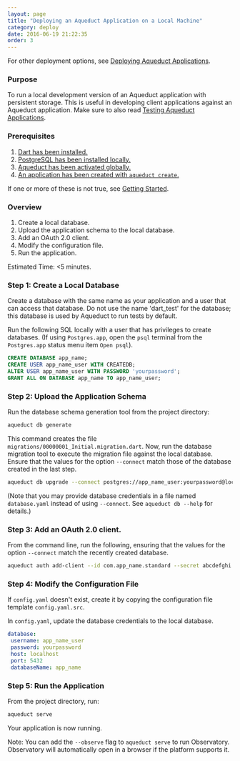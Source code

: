 ```yaml
---
layout: page
title: "Deploying an Aqueduct Application on a Local Machine"
category: deploy
date: 2016-06-19 21:22:35
order: 3
---
```


For other deployment options, see [Deploying Aqueduct Applications](overview.html).

### Purpose

To run a local development version of an Aqueduct application with persistent storage. This is useful in developing client applications against an Aqueduct application. Make sure to also read [Testing Aqueduct Applications](testing/overview.html).


### Prerequisites

1. [Dart has been installed.](https://www.dartlang.org/install)
2. [PostgreSQL has been installed locally.](getting_started.html)
2. [Aqueduct has been activated globally.](getting_started.html)
3. [An application has been created with `aqueduct create`.](getting_started.html)

If one or more of these is not true, see [Getting Started](getting_started.html).

### Overview

1. Create a local database.
2. Upload the application schema to the local database.
3. Add an OAuth 2.0 client.
4. Modify the configuration file.
5. Run the application.

Estimated Time: <5 minutes.

### Step 1: Create a Local Database

Create a database with the same name as your application and a user that can access that database. Do not use the name 'dart_test' for the database; this database is used by Aqueduct to run tests by default.

Run the following SQL locally with a user that has privileges to create databases. (If using `Postgres.app`, open the `psql` terminal from the `Postgres.app` status menu item `Open psql`).

```sql
CREATE DATABASE app_name;
CREATE USER app_name_user WITH CREATEDB;
ALTER USER app_name_user WITH PASSWORD 'yourpassword';
GRANT ALL ON DATABASE app_name TO app_name_user;
```

### Step 2: Upload the Application Schema

Run the database schema generation tool from the project directory:

```bash
aqueduct db generate
```

This command creates the file `migrations/00000001_Initial.migration.dart`. Now, run the database migration tool to execute the migration file against the local database. Ensure that the values for the option `--connect` match those of the database created in the last step.

```bash
aqueduct db upgrade --connect postgres://app_name_user:yourpassword@localhost:5432/app_name
```

(Note that you may provide database credentials in a file named `database.yaml` instead of using `--connect`. See `aqueduct db --help` for details.)

### Step 3: Add an OAuth 2.0 client.

From the command line, run the following, ensuring that the values for the option `--connect` match the recently created database.

```bash
aqueduct auth add-client --id com.app_name.standard --secret abcdefghi --connect postgres://app_name_user:yourpassword@localhost:5432/app_name
```

### Step 4: Modify the Configuration File

If `config.yaml` doesn't exist, create it by copying the configuration file template `config.yaml.src`.

In `config.yaml`, update the database credentials to the local database.

```yaml
database:
 username: app_name_user
 password: yourpassword
 host: localhost
 port: 5432
 databaseName: app_name
```

### Step 5: Run the Application

From the project directory, run:

```bash
aqueduct serve
```

Your application is now running.

Note: You can add the `--observe` flag to `aqueduct serve` to run Observatory. Observatory will automatically open in a browser if the platform supports it.
